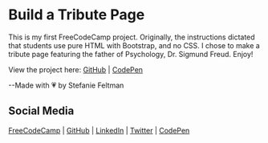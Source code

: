# Build a Tribute Page
This is my first FreeCodeCamp project. Originally, the instructions dictated that students use pure HTML with Bootstrap, and no CSS. I chose to make a tribute page featuring the father of Psychology, Dr. Sigmund Freud. Enjoy!

View the project here: [GitHub](https://stefaniedev.github.io/freecodecamp-coursework/1-responsive-web-design-certification/8-responsive-web-design-projects/1-build-a-tribute-page/) | [CodePen](https://codepen.io/stefaniedev/full/MXmxPd)

--Made with 💗 by Stefanie Feltman

## Social Media
[FreeCodeCamp](https://www.freecodecamp.org/stefaniedev) |
[GitHub](https://github.com/stefaniedev) |
[LinkedIn](https://www.linkedin.com/in/stefaniefeltman/) |
[Twitter](https://twitter.com/stefaniedev) |
[CodePen](https://codepen.io/stefaniedev/)
